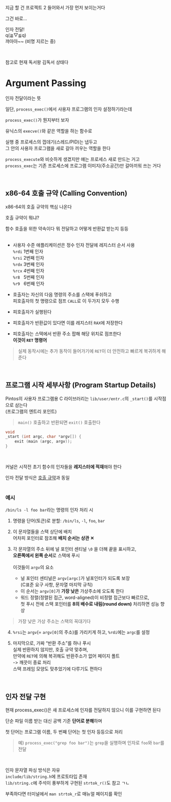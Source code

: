 지금 할 건 프로젝트 2 들어와서 가장 먼저 보이는거다

그건 바로...

인자 전달!<br>
q(≧▽≦q)<br>
꺄아아~~ (비명 지르는 중)

<br>

참고로 현재 독서왕 김독서 상태다

# Argument Passing

인자 전달이라는 뜻

일단, `process_exec()`에서 사용자 프로그램의 인자 설정하기라는데

`process_exec()`가 뭔지부터 보자

유닉스의 `execve()`와 같은 역할을 하는 함수로

실행 중 프로세스의 껍데기(스레드/PID)는 냅두고<br>
그 안의 사용자 프로그램을 새로 갈아 끼우는 역할을 한다

`process_execute`와 비슷하게 생겼지만 얘는 프로세스 새로 만드는 거고<br>
`process_exec`는 기존 프로세스에 프로그램 이미지(주소공간)만 갈아끼워 쓰는 거다

<br>

## x86-64 호출 규약 (Calling Convention)

x86-64의 호출 규약의 핵심 나온다

호출 규약이 뭐냐?

함수 호출을 위한 약속이다 뭐 전달하고 어떻게 반환값 받는지 등등
<br><br>

- 사용자 수준 애플리케이션은 정수 인자 전달에 레지스터 순서 사용<br>
`%rdi` 1번째 인자<br>
`%rsi` 2번째 인자<br>
`%rdx` 3번째 인자<br>
`%rcx` 4번째 인자<br>
`%r8` &#160;&#160;5번째 인자<br>
`%r9` &#160;&#160;6번째 인자

- 호출자는 자신의 다음 명령의 주소를 스택에 푸쉬하고<br>
피호출자의 첫 명령으로 점프 `CALL`로 이 두가지 모두 수행

- 피호출자가 실행된다

- 피호출자가 반환값이 있다면 이를 레지스터 `RAX`에 저장한다

- 피호출자는 스택에서 반환 주소 팝해 해당 위치로 점프한다<br>
**이것이 `RET` 명령어**

> 실제 동작시에는 추가 동작이 들어가기에 `RET`이 더 안전하고 빠르게 복귀하게 해준다

<br>

## 프로그램 시작 세부사항 (Program Startup Details)

Pintos의 사용자 프로그램용 C 라이브러리는 `lib/user/entr.c`의 `_start()`를 시작점으로 삼는다<br>(프로그램의 엔트리 포인트)

> `main()` 호출하고 반환되면 `exit()` 호출한다
```c
void
_start (int argc, char *argv[]) {
    exit (main (argc, argv));
}
```

<br>

커널은 시작전 초기 함수의 인자들을 **레지스터에 적재**해야 한다

인자 전달 방식은 [호출 규약](#x86-64-호출-규약-calling-convention)과 동일
<br><br>

### 예시

`/bin/ls -l foo bar`라는 명령의 인자 처리 시

1. 명령을 단어(토큰)로 분할: `/bin/ls`, `-l`, `foo`, `bar`

2. 이 문자열들을 스택 상단에 배치<br>
어차피 포인터로 참조해 **배치 순서는 상관 ✕**

3. 각 문자열의 주소 뒤에 널 포인터 센티널 `\0` 을 더해 끝을 표시하고,<br>
**오른쪽에서 왼쪽 순서**로 스택에 푸시
<br><br>
이것들이 `argv`의 요소
    - 널 포인터 센티널은 `argv[argc]`가 널포인터가 되도록 보장 <br>(C표준 요구 사항, 문자열 마지막 규칙)
    - 이 순서는 `argv[0]`가 **가장 낮은** 가상주소에 오도록 한다
    - 워드 정렬(정렬된 접근, word-aligned)이 비정렬 접근보다 빠르므로, <br>
    첫 푸시 전에 스택 포인터를 **8의 배수로 내림(round down)** 처리하면 성능 향상

> 가장 낮은 가상 주소는 스택의 꼭대기다

4. `%rsi`는 `argv`(= `argv[0]`의 주소)를 가리키게 하고, `%rdi`에는 `argc`를 설정

5. 마지막으로, 가짜 “반환 주소”를 하나 푸시<br>
실제 반환하지 않지만, 호출 규약 맞추며, <br>
만약에 `RET`에 의해 복귀해도 반환주소가 없어 페이지 폴트<br>
-> 깨끗이 종료 처리<br>
스택 프레임 모양도 맞추었기에 다루기도 편하다

<br>

## 인자 전달 구현

현재 process_exec()은 새 프로세스에 인자를 전달하지 않으니 이를 구현하면 된다

단순 파일 이름 받는 대신 공백 기준 **단어로 분해**하며

첫 단어는 프로그램 이름, 두 번째 단어는 첫 인자 등등으로 처리

> 예) `process_exec("grep foo bar")`는 `grep`을 실행하며 인자로 `foo`와 `bar`를 전달

<br>

인자 문자열 파싱 방식은 자유<br>
`include/lib/string.h`에 프로토타입 존재<br>
`lib/string.c`에 주석이 풍부하게 구현된 `strtok_r()`도 참고 ㄱㄴ

부족하다면 터미널에서 `man strtok_r`로 매뉴얼 페이지를 확인
